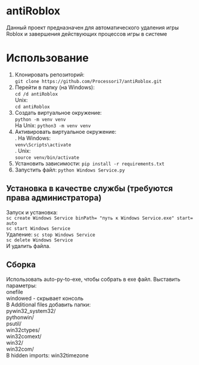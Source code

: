 # antiRoblox  
Данный проект предназначен для автоматического удаления игры Roblox и завершения действующих процессов игры в системе   

# Использование
1. Клонировать репозиторий:  
```git clone https://github.com/Processori7/antiRoblox.git```
2. Перейти в папку (на Windows):  
```cd /d antiRoblox```  
Unix:  
```cd antiRoblox```  
3. Создать виртуальное окружение:  
```python -m venv venv```  
На Unix: ```python3 -m venv venv```  
4. Активировать виртуальное окружение:  
. На Windows:  
```venv\Scripts\activate```  
. Unix:  
```source venv/bin/activate```
5. Установить зависимости:
```pip install -r requirements.txt```
6. Запустить файл:
```python Windows Service.py```  

## Установка в качестве службы (требуются права администратора)  
Запуск и установка:  
```sc create Windows Service binPath= "путь к Windows Service.exe" start= auto```  
```sc start Windows Service```  
Удаление:
```sc stop Windows Service```  
```sc delete Windows Service```  
И удалить файла.  

## Сборка  
Использовать auto-py-to-exe, чтобы собрать в exe файл. Выставить параметры:  
onefile  
windowed - скрывает консоль  
В Additional files добавить папки:  
pywin32_system32/  
pythonwin/  
psutil/  
win32ctypes/  
win32comext/  
win32/  
win32com/  
В hidden imports: win32timezone